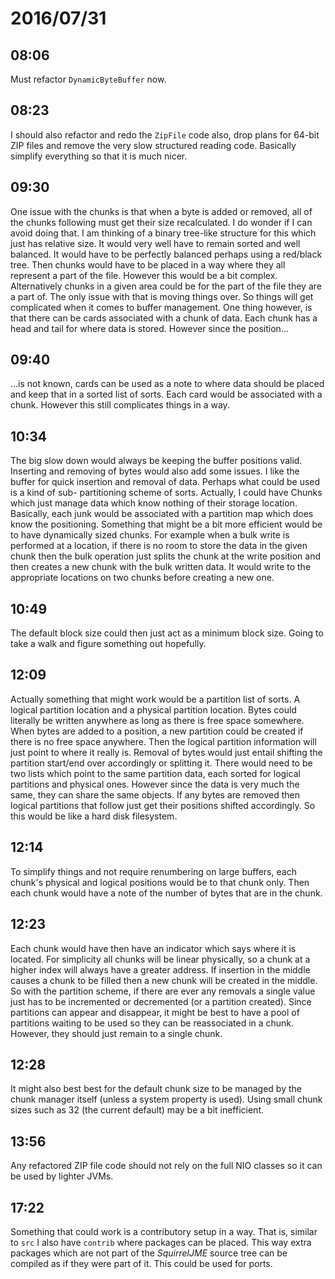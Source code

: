 # 2016/07/31

## 08:06

Must refactor `DynamicByteBuffer` now.

## 08:23

I should also refactor and redo the `ZipFile` code also, drop plans for 64-bit
ZIP files and remove the very slow structured reading code. Basically simplify
everything so that it is much nicer.

## 09:30

One issue with the chunks is that when a byte is added or removed, all of the
chunks following must get their size recalculated. I do wonder if I can avoid
doing that. I am thinking of a binary tree-like structure for this which just
has relative size. It would very well have to remain sorted and well
balanced. It would have to be perfectly balanced perhaps using a red/black
tree. Then chunks would have to be placed in a way where they all represent
a part of the file. However this would be a bit complex. Alternatively chunks
in a given area could be for the part of the file they are a part of. The only
issue with that is moving things over. So things will get complicated when it
comes to buffer management. One thing however, is that there can be cards
associated with a chunk of data. Each chunk has a head and tail for where data
is stored. However since the position...

## 09:40

...is not known, cards can be used as a note to where data should be placed and
keep that in a sorted list of sorts. Each card would be associated with a
chunk. However this still complicates things in a way.

## 10:34

The big slow down would always be keeping the buffer positions valid. Inserting
and removing of bytes would also add some issues. I like the buffer for quick
insertion and removal of data. Perhaps what could be used is a kind of sub-
partitioning scheme of sorts. Actually, I could have Chunks which just manage
data which know nothing of their storage location. Basically, each junk would
be associated with a partition map which does know the positioning. Something
that might be a bit more efficient would be to have dynamically sized chunks.
For example when a bulk write is performed at a location, if there is no room
to store the data in the given chunk then the bulk operation just splits the
chunk at the write position and then creates a new chunk with the bulk written
data. It would write to the appropriate locations on two chunks before creating
a new one.

## 10:49

The default block size could then just act as a minimum block size. Going to
take a walk and figure something out hopefully.

## 12:09

Actually something that might work would be a partition list of sorts. A
logical partition location and a physical partition location. Bytes could
literally be written anywhere as long as there is free space somewhere. When
bytes are added to a position, a new partition could be created if there is no
free space anywhere. Then the logical partition information will just point to
where it really is. Removal of bytes would just entail shifting the partition
start/end over accordingly or splitting it. There would need to be two lists
which point to the same partition data, each sorted for logical partitions
and physical ones. However since the data is very much the same, they can share
the same objects. If any bytes are removed then logical partitions that follow
just get their positions shifted accordingly. So this would be like a hard
disk filesystem.

## 12:14

To simplify things and not require renumbering on large buffers, each chunk's
physical and logical positions would be to that chunk only. Then each chunk
would have a note of the number of bytes that are in the chunk.

## 12:23

Each chunk would have then have an indicator which says where it is located.
For simplicity all chunks will be linear physically, so a chunk at a higher
index will always have a greater address. If insertion in the middle causes a
chunk to be filled then a new chunk will be created in the middle. So with
the partition scheme, if there are ever any removals a single value just has
to be incremented or decremented (or a partition created). Since partitions can
appear and disappear, it might be best to have a pool of partitions waiting to
be used so they can be reassociated in a chunk. However, they should just
remain to a single chunk.

## 12:28

It might also best best for the default chunk size to be managed by the
chunk manager itself (unless a system property is used). Using small chunk
sizes such as 32 (the current default) may be a bit inefficient.

## 13:56

Any refactored ZIP file code should not rely on the full NIO classes so it can
be used by lighter JVMs.

## 17:22

Something that could work is a contributory setup in a way. That is, similar to
`src` I also have `contrib` where packages can be placed. This way extra
packages which are not part of the _SquirrelJME_ source tree can be compiled as
if they were part of it. This could be used for ports.

